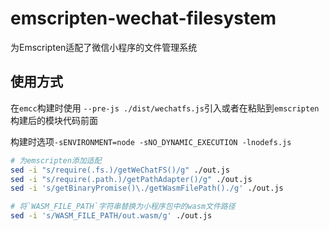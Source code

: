 # emscripten-wechat-filesystem
为Emscripten适配了微信小程序的文件管理系统

## 使用方式

在`emcc`构建时使用 `--pre-js ./dist/wechatfs.js`引入或者在粘贴到`emscripten`构建后的模块代码前面

构建时选项`-sENVIRONMENT=node -sNO_DYNAMIC_EXECUTION -lnodefs.js`

```bash
# 为emscripten添加适配
sed -i "s/require(.fs.)/getWeChatFS()/g" ./out.js
sed -i "s/require(.path.)/getPathAdapter()/g" ./out.js
sed -i 's/getBinaryPromise()\./getWasmFilePath()./g' ./out.js

# 将`WASM_FILE_PATH`字符串替换为小程序包中的wasm文件路径
sed -i 's/WASM_FILE_PATH/out.wasm/g' ./out.js
```
